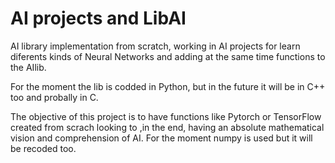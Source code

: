 # AI projects and LibAI

AI library implementation from scratch, working in AI projects for learn diferents kinds of Neural Networks and 
adding at the same time functions to the AIlib.

For the moment the lib is codded in Python, but in the future it will be in C++ too and probally in C.

The objective of this project is to have functions like Pytorch or TensorFlow created from scrach looking to ,in the end,
having an absolute mathematical vision and comprehension of AI. For the moment numpy is used but 
it will be recoded too.
